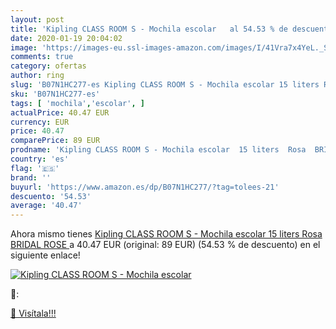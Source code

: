 ```yaml
---
layout: post
title: 'Kipling CLASS ROOM S - Mochila escolar   al 54.53 % de descuento'
date: 2020-01-19 20:04:02
image: 'https://images-eu.ssl-images-amazon.com/images/I/41Vra7x4YeL._SL400_.jpg'
comments: true
category: ofertas
author: ring
slug: 'B07N1HC277-es Kipling CLASS ROOM S - Mochila escolar 15 liters Rosa...'
sku: 'B07N1HC277-es'
tags: [ 'mochila','escolar', ]
actualPrice: 40.47 EUR
currency: EUR
price: 40.47
comparePrice: 89 EUR
prodname: 'Kipling CLASS ROOM S - Mochila escolar  15 liters  Rosa  BRIDAL ROSE '
country: 'es'
flag: '🇪🇸'
brand: ''
buyurl: 'https://www.amazon.es/dp/B07N1HC277/?tag=tolees-21'
descuento: '54.53'
average: '40.47'
---
```


Ahora mismo tienes [Kipling CLASS ROOM S - Mochila escolar  15 liters  Rosa  BRIDAL ROSE ](https://www.amazon.es/dp/B07N1HC277/?tag=tolees-21) a 40.47 EUR (original: 89 EUR) (54.53 %  de descuento) en el siguiente enlace!

[![Kipling CLASS ROOM S - Mochila escolar  ](https://images-eu.ssl-images-amazon.com/images/I/41Vra7x4YeL._SL400_.jpg)](https://www.amazon.es/dp/B07N1HC277/?tag=tolees-21)

🔎:


[🛒 Visítala!!!](https://www.amazon.es/dp/B07N1HC277/?tag=tolees-21)
